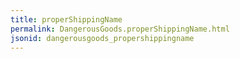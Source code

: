 ```yaml
---
title: properShippingName
permalink: DangerousGoods.properShippingName.html
jsonid: dangerousgoods_propershippingname
---
```

